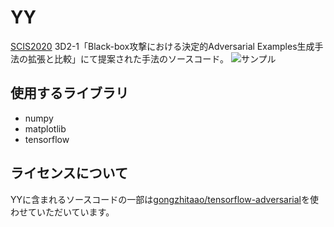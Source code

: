 # YY
[SCIS2020](https://www.iwsec.org/scis/2020/) 3D2-1「Black-box攻撃における決定的Adversarial Examples生成手法の拡張と比較」にて提案された手法のソースコード。
![サンプル]()

## 使用するライブラリ
- numpy
- matplotlib
- tensorflow


## ライセンスについて
YYに含まれるソースコードの一部は[gongzhitaao/tensorflow-adversarial](https://github.com/gongzhitaao/tensorflow-adversarial)を使わせていただいています。
